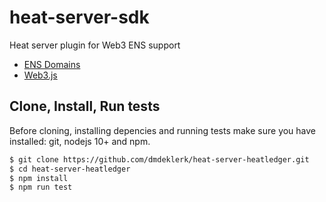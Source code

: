 # heat-server-sdk

Heat server plugin for Web3 ENS support

- [ENS Domains](https://ens.domains/)
- [Web3.js](https://web3js.readthedocs.io/en/v1.2.11/)

## Clone, Install, Run tests

Before cloning, installing depencies and running tests make sure you have installed: git, nodejs 10+ and npm.

```bash
$ git clone https://github.com/dmdeklerk/heat-server-heatledger.git
$ cd heat-server-heatledger
$ npm install
$ npm run test
```